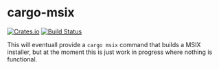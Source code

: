 # cargo-msix

[![Crates.io](https://img.shields.io/crates/v/cargo-msix.svg)](https://crates.io/crates/cargo-msix)
[![Build Status](https://github.com/davidanthoff/cargo-msix/workflows/CI/badge.svg?branch=main)](https://github.com/davidanthoff/cargo-msix/actions?query=branch%3Amain)

This will eventuall provide a `cargo msix` command that builds a MSIX installer, but at the moment this is just work in progress where nothing is functional.
